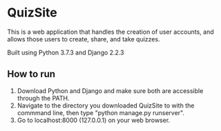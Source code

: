 QuizSite
========

This is a web application that handles the creation of user accounts, and allows those users to create, share, and take quizzes.

Built using Python 3.7.3 and Django 2.2.3

How to run
----------
1. Download Python and Django and make sure both are accessible through the PATH.
2. Navigate to the directory you downloaded QuizSite to with the commmand line, then type "python manage.py runserver".
3. Go to localhost:8000 (127.0.0.1) on your web browser.
